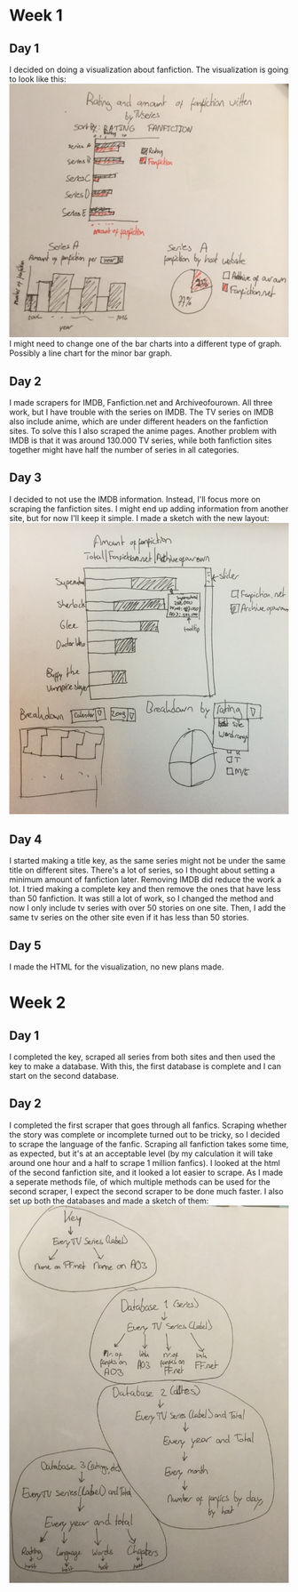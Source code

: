 # Week 1
## Day 1
I decided on doing a visualization about fanfiction.
The visualization is going to look like this:
![](doc/Sketch.jpg)
I might need to change one of the bar charts into a different type of graph.
Possibly a line chart for the minor bar graph.

## Day 2
I made scrapers for IMDB, Fanfiction.net and Archiveofourown. All three work, but I have trouble with the series on IMDB.
The TV series on IMDB also include anime, which are under different headers on the fanfiction sites. To solve this I also scraped the anime pages.
Another problem with IMDB is that it was around 130.000 TV series, while both fanfiction sites together might have half the number of series in all categories.

## Day 3
I decided to not use the IMDB information. Instead, I'll focus more on scraping the fanfiction sites. I might end up adding information from another site, but for now I'll keep it simple.
I made a sketch with the new layout: 
![](doc/Sketch2.jpg)

## Day 4
I started making a title key, as the same series might not be under the same title on different sites. There's a lot of series, so I thought about setting a minimum amount of fanfiction later. Removing IMDB did reduce the work a lot.
I tried making a complete key and then remove the ones that have less than 50 fanfiction. It was still a lot of work, so I changed the method and now I only include tv series with over 50 stories on one site.
Then, I add the same tv series on the other site even if it has less than 50 stories.

## Day 5
I made the HTML for the visualization, no new plans made.

# Week 2

## Day 1
I completed the key, scraped all series from both sites and then used the key to make a database. With this, the first database is complete and I can start on the second database.

## Day 2

I completed the first scraper that goes through all fanfics. Scraping whether the story was complete or incomplete turned out to be tricky, so I decided to scrape the language of the fanfic. Scraping all fanfiction takes some time, as expected, but it's at an acceptable level (by my calculation it will take around one hour and a half to scrape 1 million fanfics). I looked at the html of the second fanfiction site, and it looked a lot easier to scrape. As I made a seperate methods file, of which multiple methods can be used for the second scraper, I expect the second scraper to be done much faster. I also set up both the databases and made a sketch of them:
![](doc/Database_sketch.jpg)
